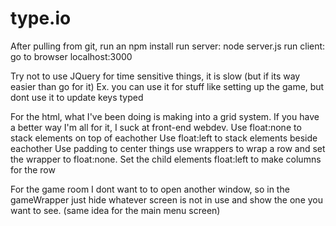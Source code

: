 # type.io

After pulling from git, run an npm install
run server: node server.js
run client: go to browser localhost:3000


Try not to use JQuery for time sensitive things, it is slow (but if its way easier than go for it)
Ex. you can use it for stuff like setting up the game, but dont use it to update keys typed


For the html, what I've been doing is making into a grid system. If you have a better way I'm all for it, I suck at front-end webdev.
Use float:none to stack elements on top of eachother
Use float:left to stack elements beside eachother
Use padding to center things
use wrappers to wrap a row and set the wrapper to float:none.
Set the child elements float:left to make columns for the row

For the game room I dont want to to open another window, so in the gameWrapper just hide whatever screen is not in use and show the one you want to see. (same idea for the main menu screen)
